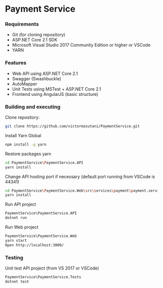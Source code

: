# Payment Service

### Requirements

* Git (for cloning repository)
* ASP.NET Core 2.1 SDK
* Microsoft Visual Studio 2017 Community Edition or higher or VSCode
* YARN

### Features

* Web API using ASP.NET Core 2.1
* Swagger (Swashbuckle)
* AutoMapper
* Unit Tests using MSTest + ASP.NET Core 2.1
* Frontend using AngularJS (basic structure)

### Building and executing

Clone repository:
```sh
git clone https://github.com/victormasutani/PaymentService.git
```

Install Yarn Global
```sh
npm install -g yarn
```

Restore packages yarn
```sh
cd PaymentService\PaymentService.API
yarn install
```

Change API hosting port if necessary (default port running from VSCode is 44341)
```sh
cd PaymentService\PaymentService.Web\src\services\payment\payment.service.js
yarn install
```

Run API project
```sh
PaymentService\PaymentService.API
dotnet run
```

Run Web project
```sh
PaymentService\PaymentService.Web
yarn start
Open http://localhost:3000/
```

### Testing

Unit test API project (from VS 2017 or VSCode)
```sh
PaymentService\PaymentService.Tests
dotnet test
```
